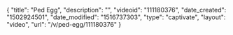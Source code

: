 {
    "title": "Ped Egg",
    "description": "",
    "videoid": "111180376",
    "date_created": "1502924501",
    "date_modified": "1516737303",
    "type": "captivate",
    "layout": "video",
    "url": "\/v\/ped-egg\/111180376"
}
